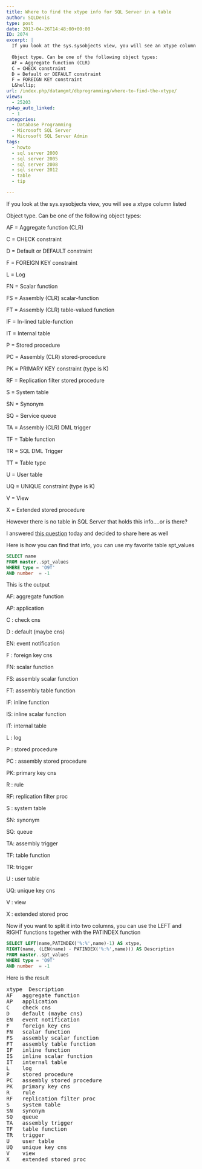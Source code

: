 ```yaml
---
title: Where to find the xtype info for SQL Server in a table
author: SQLDenis
type: post
date: 2013-04-26T14:48:00+00:00
ID: 2074
excerpt: |
  If you look at the sys.sysobjects view, you will see an xtype column listed
  
  Object type. Can be one of the following object types:
  AF = Aggregate function (CLR)
  C = CHECK constraint
  D = Default or DEFAULT constraint
  F = FOREIGN KEY constraint
  L&hellip;
url: /index.php/datamgmt/dbprogramming/where-to-find-the-xtype/
views:
  - 25203
rp4wp_auto_linked:
  - 1
categories:
  - Database Programming
  - Microsoft SQL Server
  - Microsoft SQL Server Admin
tags:
  - howto
  - sql server 2000
  - sql server 2005
  - sql server 2008
  - sql server 2012
  - table
  - tip

---
```

If you look at the sys.sysobjects view, you will see a xtype column listed

Object type. Can be one of the following object types:
  
AF = Aggregate function (CLR)
  
C = CHECK constraint
  
D = Default or DEFAULT constraint
  
F = FOREIGN KEY constraint
  
L = Log
  
FN = Scalar function
  
FS = Assembly (CLR) scalar-function
  
FT = Assembly (CLR) table-valued function
  
IF = In-lined table-function
  
IT = Internal table
  
P = Stored procedure
  
PC = Assembly (CLR) stored-procedure
  
PK = PRIMARY KEY constraint (type is K)
  
RF = Replication filter stored procedure
  
S = System table
  
SN = Synonym
  
SQ = Service queue
  
TA = Assembly (CLR) DML trigger
  
TF = Table function
  
TR = SQL DML Trigger
  
TT = Table type
  
U = User table
  
UQ = UNIQUE constraint (type is K)
  
V = View
  
X = Extended stored procedure

However there is no table in SQL Server that holds this info....or is there?

I answered [this question][1] today and decided to share here as well

Here is how you can find that info, you can use my favorite table spt_values

```sql
SELECT name
FROM master..spt_values
WHERE type = 'O9T'
AND number  = -1
```

This is the output

AF: aggregate function
  
AP: application
  
C : check cns
  
D : default (maybe cns)
  
EN: event notification
  
F : foreign key cns
  
FN: scalar function
  
FS: assembly scalar function
  
FT: assembly table function
  
IF: inline function
  
IS: inline scalar function
  
IT: internal table
  
L : log
  
P : stored procedure
  
PC : assembly stored procedure
  
PK: primary key cns
  
R : rule
  
RF: replication filter proc
  
S : system table
  
SN: synonym
  
SQ: queue
  
TA: assembly trigger
  
TF: table function
  
TR: trigger
  
U : user table
  
UQ: unique key cns
  
V : view
  
X : extended stored proc

Now if you want to split it into two columns, you can use the LEFT and RIGHT functions together with the PATINDEX function

```sql
SELECT LEFT(name,PATINDEX('%:%',name)-1) AS xtype,
RIGHT(name, (LEN(name) - PATINDEX('%:%',name))) AS Description
FROM master..spt_values
WHERE type = 'O9T'
AND number  = -1
```

Here is the result

<pre>xtype	Description
AF	 aggregate function
AP	 application
C 	 check cns
D 	 default (maybe cns)
EN	 event notification
F 	 foreign key cns
FN	 scalar function
FS	 assembly scalar function
FT	 assembly table function
IF	 inline function
IS	 inline scalar function
IT	 internal table
L 	 log
P 	 stored procedure
PC 	 assembly stored procedure
PK	 primary key cns
R 	 rule
RF	 replication filter proc
S 	 system table
SN	 synonym
SQ	 queue
TA	 assembly trigger
TF	 table function
TR	 trigger
U 	 user table
UQ	 unique key cns
V 	 view
X 	 extended stored proc</pre>

 [1]: http://stackoverflow.com/questions/16243857/is-there-a-table-that-holds-the-listing-of-xtype-descriptions
